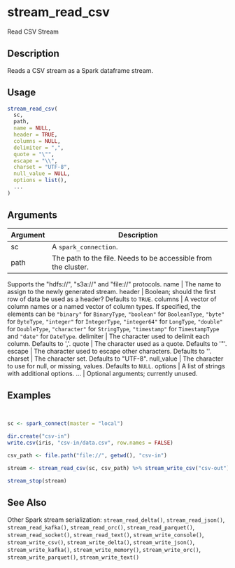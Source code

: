 # stream_read_csv


Read CSV Stream




## Description

Reads a CSV stream as a Spark dataframe stream.





## Usage
```r
stream_read_csv(
  sc,
  path,
  name = NULL,
  header = TRUE,
  columns = NULL,
  delimiter = ",",
  quote = "\"",
  escape = "\\",
  charset = "UTF-8",
  null_value = NULL,
  options = list(),
  ...
)
```




## Arguments


Argument      |Description
------------- |----------------
sc | A ``spark_connection``.
path | The path to the file. Needs to be accessible from the cluster.
Supports the "hdfs://", "s3a://" and "file://" protocols.
name | The name to assign to the newly generated stream.
header | Boolean; should the first row of data be used as a header?
Defaults to ``TRUE``.
columns | A vector of column names or a named vector of column types.
If specified, the elements can be ``"binary"`` for ``BinaryType``,
``"boolean"`` for ``BooleanType``, ``"byte"`` for ``ByteType``,
``"integer"`` for ``IntegerType``, ``"integer64"`` for ``LongType``,
``"double"`` for ``DoubleType``, ``"character"`` for ``StringType``,
``"timestamp"`` for ``TimestampType`` and ``"date"`` for ``DateType``.
delimiter | The character used to delimit each column. Defaults to ','.
quote | The character used as a quote. Defaults to '"'.
escape | The character used to escape other characters. Defaults to '\'.
charset | The character set. Defaults to "UTF-8".
null_value | The character to use for null, or missing, values. Defaults to ``NULL``.
options | A list of strings with additional options.
... | Optional arguments; currently unused.






## Examples

```r


sc <- spark_connect(master = "local")

dir.create("csv-in")
write.csv(iris, "csv-in/data.csv", row.names = FALSE)

csv_path <- file.path("file://", getwd(), "csv-in")

stream <- stream_read_csv(sc, csv_path) %>% stream_write_csv("csv-out")

stream_stop(stream)

```






## See Also

Other Spark stream serialization: 
`stream_read_delta()`,
`stream_read_json()`,
`stream_read_kafka()`,
`stream_read_orc()`,
`stream_read_parquet()`,
`stream_read_socket()`,
`stream_read_text()`,
`stream_write_console()`,
`stream_write_csv()`,
`stream_write_delta()`,
`stream_write_json()`,
`stream_write_kafka()`,
`stream_write_memory()`,
`stream_write_orc()`,
`stream_write_parquet()`,
`stream_write_text()`



